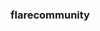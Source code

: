 ### flarecommunity 

<!--
**ninjason40/xrp_ninja420/jason-griffith.com** is a ✨ _special_ ✨ repository because its `README.md` (this file) appears on your GitHub profile.

Here are some ideas to get you started:

- 🔭 I’m currently working on a website to promote art and poetry, www.jason-griffith.com...
- 🌱 I’m currently learning crypto currencies, nfts and digital technology...
- 👯 I’m looking to collaborate on art projects, music, any project to help humanity...
- 🤔 I’m looking for help with website building, coding and creating digital art...
- 💬 Ask me about absolutely anything...
- 📫 How to reach me: jasgriff81@gmail.com ...
- 😄 Pronouns: Legend, your HIGHNESS, XRP NINJA...
- ⚡ Fun fact: I STEPPED IN A BEES NEST WHEN I WAS 5 AND AT THE HOSPITAL THEY STOPPED COUNTINGTHE STINGERS THEY PULLED OUT OF ME AT 200, 3 DAYS LATER I SNEEZED AND A DEAD BEE FLEW OUT- TRUE STORY!!...
-->
